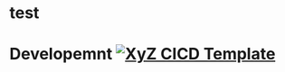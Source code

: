 # test
# Developemnt [![XyZ CICD Template](https://github.com/joby-githubactions/test/actions/workflows/cicd-action-template.yml/badge.svg?branch=development)](https://github.com/joby-githubactions/test/actions/workflows/cicd-action-template.yml)
 
